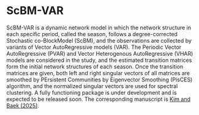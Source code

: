 # ScBM-VAR
ScBM-VAR is a dynamic network model in which the network structure in each specific period, called the season, follows a degree-corrected Stochastic co-BlockModel (ScBM), and the observations are collected by variants of Vector AutoRegressive models (VAR). The Periodic Vector AutoRegressive (PVAR) and Vector Heterogenous AutoRegressive (VHAR) models are considered in the study, and the estimated transition matrices form the initial network structures of each season. Once the transition matrices are given, both left and right singular vectors of all matrices are smoothed by PErsistent Communities by Eigenvector Smoothing (PisCES) algorithm, and the normalized singular vectors are used for spectral clustering. A fully functioning package is under development and is expected to be released soon. The corresponding manuscript is [Kim and Baek (2025)](https://arxiv.org/abs/2502.10849#:~:text=15%20Feb%202025%5D-,Dynamic%20spectral%20co%2Dclustering%20of%20directed%20networks%20to%20unveil%20latent,paths%20in%20VAR%2Dtype%20models&text=Identifying%20network%20Granger%20causality%20in,capturing%20complex%20interdependencies%20among%20variables.).
